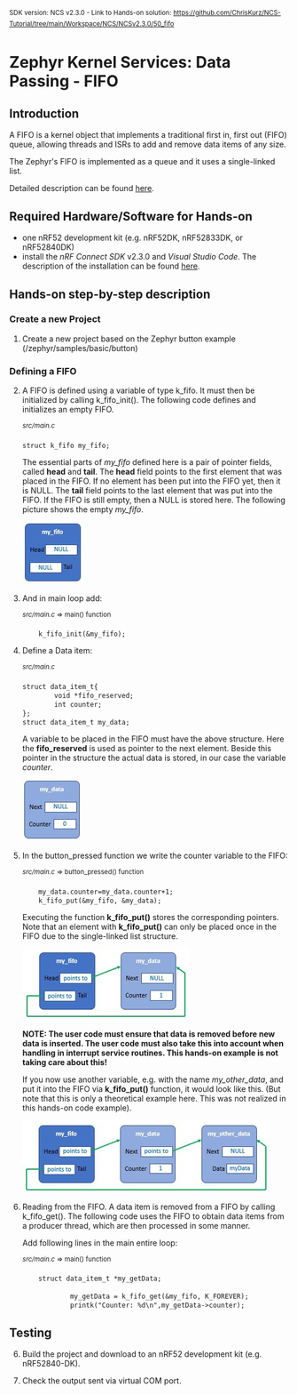 <sup>SDK version: NCS v2.3.0  -  Link to Hands-on solution: https://github.com/ChrisKurz/NCS-Tutorial/tree/main/Workspace/NCS/NCSv2.3.0/50_fifo</sup>

# Zephyr Kernel Services: Data Passing - FIFO

## Introduction

A FIFO is a kernel object that implements a traditional first in, first out (FIFO) queue, allowing threads and ISRs to add and remove data items of any size.

The Zephyr's FIFO is implemented as a queue and it uses a single-linked list.

Detailed description can be found [here](https://developer.nordicsemi.com/nRF_Connect_SDK/doc/latest/zephyr/kernel/services/data_passing/fifos.html#fifos).

## Required Hardware/Software for Hands-on
- one nRF52 development kit (e.g. nRF52DK, nRF52833DK, or nRF52840DK)
- install the _nRF Connect SDK_ v2.3.0 and _Visual Studio Code_. The description of the installation can be found [here](https://developer.nordicsemi.com/nRF_Connect_SDK/doc/2.3.0/nrf/getting_started/assistant.html#).

## Hands-on step-by-step description 

### Create a new Project

1) Create a new project based on the Zephyr button example (/zephyr/samples/basic/button)

### Defining a FIFO

2) A FIFO is defined using a variable of type k_fifo. It must then be initialized by calling k_fifo_init(). The following code defines and initializes an empty FIFO.

	<sup>_src/main.c_</sup>   
  
       struct k_fifo my_fifo;

   The essential parts of _my_fifo_ defined here is a pair of pointer fields, called __head__ and __tail__. The __head__ field points to the first element that was placed in the FIFO. If no element has been put into the FIFO yet, then it is NULL. The __tail__ field points to the last element that was put into the FIFO. If the FIFO is still empty, then a NULL is stored here. The following picture shows the empty _my_fifo_.
   
   ![image](images/ZKS_FIFO_01_MyFifo.jpg)


3) And in main loop add:

	<sup>_src/main.c_ => main() function</sup>   

           k_fifo_init(&my_fifo);

4) Define a Data item:

	<sup>_src/main.c_</sup>   

       struct data_item_t{
               void *fifo_reserved;  
               int counter;
       };
       struct data_item_t my_data;
   
   A variable to be placed in the FIFO must have the above structure. Here the __fifo_reserved__ is used as pointer to the next element. Beside this pointer in the structure the actual data is stored, in our case the variable _counter_.
 
   ![image](images/ZKS_FIFO_01_MyData.jpg)


4) In the button_pressed function we write the counter variable to the FIFO:

	<sup>_src/main.c_ => button_pressed() function</sup>   
  
           my_data.counter=my_data.counter+1;
           k_fifo_put(&my_fifo, &my_data);
	   
   Executing the function __k_fifo_put()__ stores the corresponding pointers. Note that an element with __k_fifo_put()__ can only be placed once in the FIFO due to the single-linked list structure. 
   
   ![image](images/ZKS_FIFO_01_fifoPut.jpg)

   __NOTE: The user code must ensure that data is removed before new data is inserted. The user code must also take this into account when handling in interrupt service routines. This hands-on example is not taking care about this!__

   If you now use another variable, e.g. with the name _my_other_data_, and put it into the FIFO via __k_fifo_put()__ function, it would look like this. (But note that this is only a theoretical example here. This was not realized in this hands-on code example).
      
   ![image](images/ZKS_FIFO_01_fifoPut2.jpg)


5) Reading from the FIFO. A data item is removed from a FIFO by calling k_fifo_get(). The following code uses the FIFO to obtain data items from a producer thread, which are then processed in some manner.

   Add following lines in the main entire loop:

	<sup>_src/main.c_ => main() function</sup>   

           struct data_item_t *my_getData;

                   my_getData = k_fifo_get(&my_fifo, K_FOREVER);
                   printk("Counter: %d\n",my_getData->counter);

## Testing

6) Build the project and download to an nRF52 development kit (e.g. nRF52840-DK).

7) Check the output sent via virtual COM port. 

